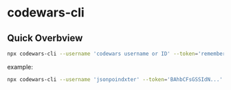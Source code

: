 # codewars-cli

## Quick Overbview
```bash
npx codewars-cli --username 'codewars username or ID' --token='remember_user_token from codewars cookie'
```
example:
```bash
npx codewars-cli --username 'jsonpoindxter' --token='BAhbCFsGSSIdN...'
```
